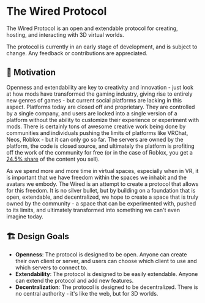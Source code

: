 # The Wired Protocol

The Wired Protocol is an open and extendable protocol for creating, hosting, and interacting with 3D virtual worlds.

The protocol is currently in an early stage of development, and is subject to change. Any feedback or contributions are appreciated.

## 🤔 Motivation

Openness and extendability are key to creativity and innovation - just look at how mods have transformed the gaming industry, giving rise to entirely new genres of games - but current social platforms are lacking in this aspect. Platforms today are closed off and proprietary. They are controlled by a single company, and users are locked into a single version of a platform without the ability to customize their experience or experiment with mods. There is certainly tons of awesome creative work being done by communities and individuals pushing the limits of platforms like VRChat, Neos, Roblox - but it can only go so far. The servers are owned by the platform, the code is closed source, and ultimately the platform is profiting off the work of the community for free (or in the case of Roblox, you get a [24.5% share](https://create.roblox.com/docs/production/monetization/economics) of the content you sell).

As we spend more and more time in virtual spaces, especially when in VR, it is important that we have freedom within the spaces we inhabit and the avatars we embody. The Wired is an attempt to create a protocol that allows for this freedom. It is no silver bullet, but by building on a foundation that is open, extendable, and decentralized, we hope to create a space that is truly owned by the community - a space that can be experimented with, pushed to its limits, and ultimately transformed into something we can't even imagine today.

## 🏗️ Design Goals

- **Openness**: The protocol is designed to be open. Anyone can create their own client or server, and users can choose which client to use and which servers to connect to.
- **Extendability**: The protocol is designed to be easily extendable. Anyone can extend the protocol and add new features.
- **Decentralization**: The protocol is designed to be decentralized. There is no central authority - it's like the web, but for 3D worlds.
